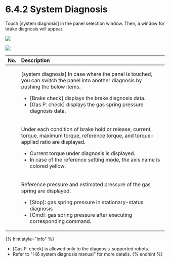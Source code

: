﻿# 6.4.2 System Diagnosis

Touch \[system diagnosis\] in the panel selection window. Then, a window for brake diagnosis will appear.

![](../_assets/tp630/pane-sys-diagnosis-brake_eng.png)

![](../_assets/tp630/pane-sys-diagnosis-gasp_eng.png)




<table>
  <thead>
    <tr>
      <th style="text-align:left">No.</th>
      <th style="text-align:left">Description</th>
    </tr>
  </thead>
  <tbody>
    <tr>
      <td style="text-align:left">
        <img src="../_assets/c1.png" alt/>
      </td>
      <td style="text-align:left">
        <p>[system diagnosis] In case where the panel is touched, you can switch the panel into another diagnosis by pushing the below items.</p>
        <ul>
          <li>[Brake check] displays the brake diagnosis data.</li>
          <li>[Gas P. check] displays the gas spring pressure diagnosis data.</li>
        </ul>
      </td>
    </tr>
    <tr>
      <td style="text-align:left">
        <img src="../_assets/c2.png" alt/>
      </td>
      <td style="text-align:left">
        <p>Under each condition of brake hold or release, current torque, maximum torque, reference torque, and torque-applied ratio are displayed.</p>
        <ul>
          <li>Current torque under diagnosis is displayed.</li>
          <li>In case of the reference setting mode, the axis name is colored yellow.</li>
        </ul>
      </td>
    </tr>
    <tr>
      <td style="text-align:left">
        <img src="../_assets/c3.png" alt/>
      </td>
      <td style="text-align:left">
        <p> Reference pressure and estimated pressure of the gas spring are displayed.</p>
        <ul>          
          <li>[Stop]: gas spring pressure in stationary-status diagnosis</li>
          <li>[Cmd]: gas spring pressure after executing corresponding command.</li>
        </ul>
      </td>
    </tr>
  </tbody>
</table>

{% hint style="info" %}
* \[Gas P. check\] is allowed only to the diagnosis-supported robots.
* Refer to "Hi6 system diagnosis manual" for more details.
{% endhint %}

